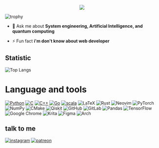<!-- ![banner](banner.png) -->

<p align="center">
  <img src="https://wakatime.com/badge/user/56825ec2-7fff-4f27-9073-ea4a4f18423e.svg?style=flat-square">
 </p>
 
![trophy](https://github-profile-trophy.vercel.app/?username=slowy07&theme=radical)

- 💬 Ask me about **System engineering, Artificial Intelligence, and quantum computing**

- ⚡ Fun fact **i'm don't know about web developer**

## Statistic
![Top Langs](https://github-readme-stats.vercel.app/api/top-langs/?username=slowy07&layout=compact&theme=shades-of-purple&&hide=jupyter%20notebook,html,css,JavaScript,Dart)

# Language and tools

[![Python](https://img.shields.io/badge/python-3670A0?style=flat-square&logo=python&logoColor=ffdd54)](https://github.com/slowy07?tab=repositories&q=&type=&language=python&sort=)
[![C](https://img.shields.io/badge/c-%2300599C.svg?style=flat-square&logo=c&logoColor=white)](https://github.com/slowy07?tab=repositories&q=&type=&language=c&sort=)
[![C++](https://img.shields.io/badge/c++-%2300599C.svg?style=flat-square&logo=c%2B%2B&logoColor=white)](https://github.com/slowy07?tab=repositories&q=&type=&language=c%2B%2B&sort=)
[![Go](https://img.shields.io/badge/go-%2300ADD8.svg?style=flat-square&logo=go&logoColor=white)](https://github.com/slowy07?tab=repositories&q=&type=&language=go&sort=)
[![scala](https://img.shields.io/badge/Scala-DC322F?style=flat-square&logo=scala&logoColor=white)](https://github.com/slowy07?tab=repositories&q=&type=&language=scala&sort=)
![LaTeX](https://img.shields.io/badge/latex-%23008080.svg?style=flat-square&logo=latex&logoColor=white)
![Rust](https://img.shields.io/badge/rust-%23000000.svg?style=v&logo=rust&logoColor=white)
![Neovim](https://img.shields.io/badge/NeoVim-%2357A143.svg?&style=flat-square&logo=neovim&logoColor=white)
![PyTorch](https://img.shields.io/badge/PyTorch-%23EE4C2C.svg?style=flat-square&logo=PyTorch&logoColor=white)
![NumPy](https://img.shields.io/badge/numpy-%23013243.svg?style=flat-squarelogo=numpy&logoColor=white)
![CMake](https://img.shields.io/badge/CMake-%23008FBA.svg?style=flat-square&logo=cmake&logoColor=white)
![Qiskit](https://img.shields.io/badge/Qiskit-%236929C4.svg?style=flat-square&logo=Qiskit&logoColor=white)
![GitHub](https://img.shields.io/badge/github-%23121011.svg?style=flat-square&logo=github&logoColor=white)
![GitLab](https://img.shields.io/badge/gitlab-%23181717.svg?style=flat-square&logo=gitlab&logoColor=white)
![Pandas](https://img.shields.io/badge/pandas-%23150458.svg?style=flat-square&logo=pandas&logoColor=white)
![TensorFlow](https://img.shields.io/badge/TensorFlow-%23FF6F00.svg?style&logo=TensorFlow&logoColor=white)
![Google Chrome](https://img.shields.io/badge/Google%20Chrome-4285F4?style=flat-square&logo=GoogleChrome&logoColor=white)
![Krita](https://img.shields.io/badge/Krita-203759?style=flat-square&logo=krita&logoColor=EEF37B)
![Figma](https://img.shields.io/badge/figma-%23F24E1E.svg?style=flat-square&logo=figma&logoColor=white)
![Arch](https://img.shields.io/badge/Arch%20Linux-1793D1?logo=arch-linux&logoColor=fff&style=flat-square)


## talk to me

[![instagram](https://img.shields.io/badge/Instagram-E4405F?style=flat-square&logo=instagram&logoColor=white)](https://www.instagram.com/arfy.slowy)
[![patreon](https://img.shields.io/badge/Patreon-F96854?style=flat-square&logo=patreon&logoColor=white)](https://www.patreon.com/arfyslowy)

